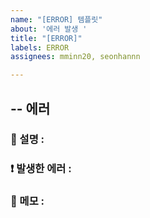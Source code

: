 ```yaml
---
name: "[ERROR] 템플릿"
about: '에러 발생 '
title: "[ERROR]"
labels: ERROR
assignees: mminn20, seonhannn

---
```


## -- 에러

### 📄 설명 : 


### ❗️ 발생한 에러 : 


### 📝 메모 :

